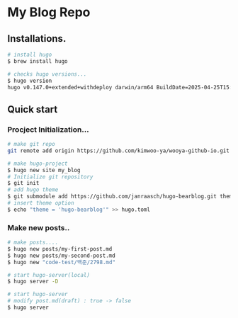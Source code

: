 # My Blog Repo

## Installations.
```bash
# install hugo
$ brew install hugo

# checks hugo versions...
$ hugo version
hugo v0.147.0+extended+withdeploy darwin/arm64 BuildDate=2025-04-25T15:26:28Z VendorInfo=brew
```

## Quick start
### Procject Initialization...
```bash
# make git repo
git remote add origin https://github.com/kimwoo-ya/wooya-github-io.git

# make hugo-project
$ hugo new site my_blog
# Initialize git repository
$ git init
# add hugo theme
$ git submodule add https://github.com/janraasch/hugo-bearblog.git themes/hugo-bearblog
# insert theme option
$ echo "theme = 'hugo-bearblog'" >> hugo.toml
```
### Make new posts..
```bash
# make posts....
$ hugo new posts/my-first-post.md
$ hugo new posts/my-second-post.md
$ hugo new "code-test/백준/2798.md"

# start hugo-server(local)
$ hugo server -D

# start hugo-server
# modify post.md(draft) : true -> false
$ hugo server
```
